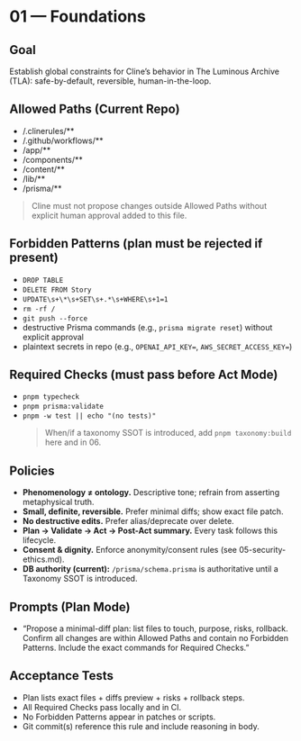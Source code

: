 # 01 — Foundations

## Goal

Establish global constraints for Cline’s behavior in The Luminous Archive (TLA): safe-by-default, reversible, human-in-the-loop.

## Allowed Paths (Current Repo)

- /.clinerules/\*\*
- /.github/workflows/\*\*
- /app/\*\*
- /components/\*\*
- /content/\*\*
- /lib/\*\*
- /prisma/\*\*

> Cline must not propose changes outside Allowed Paths without explicit human approval added to this file.

## Forbidden Patterns (plan must be rejected if present)

- `DROP TABLE`
- `DELETE FROM Story`
- `UPDATE\s+\*\s+SET\s+.*\s+WHERE\s+1=1`
- `rm -rf /`
- `git push --force`
- destructive Prisma commands (e.g., `prisma migrate reset`) without explicit approval
- plaintext secrets in repo (e.g., `OPENAI_API_KEY=`, `AWS_SECRET_ACCESS_KEY=`)

## Required Checks (must pass before Act Mode)

- `pnpm typecheck`
- `pnpm prisma:validate`
- `pnpm -w test || echo "(no tests)"`
  > When/if a taxonomy SSOT is introduced, add `pnpm taxonomy:build` here and in 06.

## Policies

- **Phenomenology ≠ ontology.** Descriptive tone; refrain from asserting metaphysical truth.
- **Small, definite, reversible.** Prefer minimal diffs; show exact file patch.
- **No destructive edits.** Prefer alias/deprecate over delete.
- **Plan → Validate → Act → Post-Act summary.** Every task follows this lifecycle.
- **Consent & dignity.** Enforce anonymity/consent rules (see 05-security-ethics.md).
- **DB authority (current):** `/prisma/schema.prisma` is authoritative until a Taxonomy SSOT is introduced.

## Prompts (Plan Mode)

- “Propose a minimal-diff plan: list files to touch, purpose, risks, rollback. Confirm all changes are within Allowed Paths and contain no Forbidden Patterns. Include the exact commands for Required Checks.”

## Acceptance Tests

- Plan lists exact files + diffs preview + risks + rollback steps.
- All Required Checks pass locally and in CI.
- No Forbidden Patterns appear in patches or scripts.
- Git commit(s) reference this rule and include reasoning in body.
